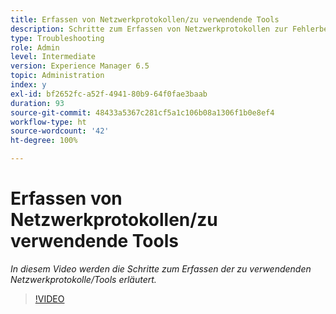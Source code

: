 ```yaml
---
title: Erfassen von Netzwerkprotokollen/zu verwendende Tools
description: Schritte zum Erfassen von Netzwerkprotokollen zur Fehlerbehebung von netzwerkbezogenen Problemen
type: Troubleshooting
role: Admin
level: Intermediate
version: Experience Manager 6.5
topic: Administration
index: y
exl-id: bf2652fc-a52f-4941-80b9-64f0fae3baab
duration: 93
source-git-commit: 48433a5367c281cf5a1c106b08a1306f1b0e8ef4
workflow-type: ht
source-wordcount: '42'
ht-degree: 100%

---
```


# Erfassen von Netzwerkprotokollen/zu verwendende Tools

*In diesem Video werden die Schritte zum Erfassen der zu verwendenden Netzwerkprotokolle/Tools erläutert.*

>[!VIDEO](https://video.tv.adobe.com/v/335491?quality=12&learn=on)
